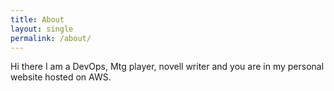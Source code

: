 ```yaml
---
title: About
layout: single
permalink: /about/
---
```


Hi there I am a DevOps, Mtg player, novell writer and you are in my personal website hosted on AWS.